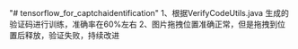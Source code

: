 "# tensorflow_for_captchaidentification" 
	1、根据VerifyCodeUtils.java 生成的验证码进行训练，准确率在60%左右
	2、图片拖拽位置准确正常，但是拖拽到位置后释放，验证失败，持续改进